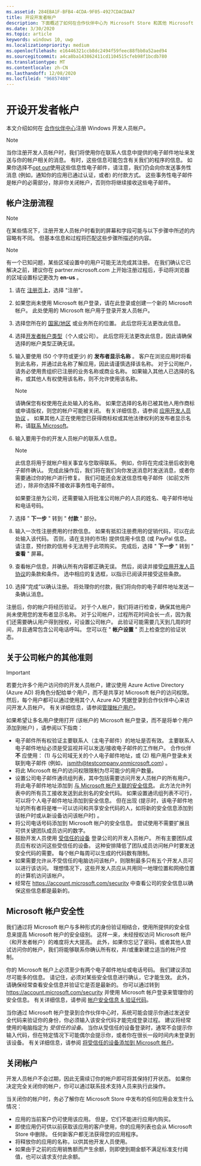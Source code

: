 ```yaml
---
ms.assetid: 284EBA1F-BFB4-4CDA-9F05-4927CDACDAA7
title: 开设开发者帐户
description: 下面概述了如何在合作伙伴中心为 Microsoft Store 和其他 Microsoft 程序注册 Windows 开发人员帐户。
ms.date: 3/30/2020
ms.topic: article
keywords: windows 10, uwp
ms.localizationpriority: medium
ms.openlocfilehash: e16446321ccb8dc2494f59feec88fbb0a52aed94
ms.sourcegitcommit: a4ca8ba143862411cd1104515cfeb98f1bcdb780
ms.translationtype: MT
ms.contentlocale: zh-CN
ms.lasthandoff: 12/08/2020
ms.locfileid: "96857408"
---
```

# <a name="opening-a-developer-account"></a>开设开发者帐户

本文介绍如何在 [合作伙伴中心](https://partner.microsoft.com/dashboard)注册 Windows 开发人员帐户。

> [!NOTE]
> 当你注册开发人员帐户时，我们将使用你在联系人信息中提供的电子邮件地址来发送与你的帐户相关的消息。 有时，这些信息可能包含有关我们的程序的信息。 如果你选择不[opt out](https://account.microsoft.com/account/Account?ru=https%3A%2F%2Faccount.microsoft.com%2Fprofile%2Fcontact-info&destrt=profile-landing)使用这些信息性电子邮件，请注意，我们仍会向你发送事务性消息 (例如，通知你的应用已通过认证，或者) 的付款方式。 这些事务性电子邮件是帐户的必需部分，除非你关闭帐户，否则你将继续接收这些电子邮件。

## <a name="the-account-signup-process"></a>帐户注册流程

> [!NOTE]
> 在某些情况下，注册开发人员帐户时看到的屏幕和字段可能与以下步骤中所述的内容略有不同。 但基本信息和过程将匹配这些步骤所描述的内容。

> [!NOTE]
> 有一个已知问题，某些区域设置中的用户可能无法完成其注册。 在我们确认它已解决之前，建议你在 partner.microsoft.com 上开始注册过程后，手动将浏览器的区域设置标记更改为 **en-us** 。

1.  请在 [注册页](https://developer.microsoft.com/store/register)**上**，选择 "注册"。
2.  如果您尚未使用 Microsoft 帐户登录，请在此登录或创建一个新的 Microsoft 帐户。 此处使用的 Microsoft 帐户用于登录开发人员帐户。
3.  选择您所在的 [国家/地区](account-types-locations-and-fees.md#developer-account-and-app-submission-markets) 或业务所在的位置。 此后您将无法更改此信息。
4.  选择[开发者帐户类型](account-types-locations-and-fees.md)（个人或公司）。 此后您将无法更改此信息，因此请确保选择的帐户类型正确无误。
5.  输入要使用 (50 个字符或更少) 的 **发布者显示名称** 。 客户在浏览应用时将看到此名称，并通过此名称了解应用，因此请谨慎选择该名称。 对于公司帐户，请务必使用贵组织已注册的业务名称或商业名称。 如果输入其他人已选择的名称，或其他人有权使用该名称，则不允许使用该名称。

    > [!NOTE]
    > 请确保您有权使用在此处输入的名称。 如果您选择的名称已被其他人用作商标或申请版权，则您的帐户可能被关闭。 有关详细信息，请参阅 [应用开发人员协议](/legal/windows/agreements/app-developer-agreement) 。 如果其他人正在使用您已获得商标权或其他法律权利的发布者显示名称，请[联系 Microsoft](https://www.microsoft.com/info/cpyrtInfrg.html)。    

6.  输入要用于你的开发人员帐户的联系人信息。

    > [!NOTE]
    > 此信息将用于就帐户相关事宜与您取得联系。 例如，你将在完成注册后收到电子邮件确认。 完成此操作后，我们将在我们向你发送消息时发送消息，或者你需要通过你的帐户进行修复。 我们可能还会发送信息性电子邮件（如前文所述），除非你选择不接收非事务性电子邮件。

    如果要注册为公司，还需要输入将批准公司帐户的人员的姓名、电子邮件地址和电话号码。

7.  选择 " **下一步** " 转到 " **付款** " 部分。

8.  输入一次性注册费用的付款信息。 如果有抵扣注册费用的促销代码，可以在此处输入该代码。 否则，请在支持的市场) 提供信用卡信息 (或 PayPal 信息。 请注意，预付款的信用卡无法用于此项购买。 完成后，选择 " **下一步** " 转到 " **查看** " 屏幕。

9.  查看帐户信息，并确认所有内容都正确无误。 然后，阅读并接受[应用开发人员协议](/legal/windows/agreements/app-developer-agreement)的条款和条件。 选中相应的复选框，以指示已阅读并接受这些条款。

10.  选择“完成”以确认注册。 将处理你的付款，我们将向你的电子邮件地址发送一条确认消息。

注册后，你的帐户将经历验证。 对于个人帐户，我们将进行检查，确保其他用户尚未使用您的发布者显示名称。 对于公司帐户，过程所花时间会长一点，因为我们还需要确认用户得到授权，可设置公司帐户。 此验证可能需要几天到几周的时间，并且通常包含公司电话呼叫。 您可以在 " **帐户设置** " 页上检查您的验证状态。


## <a name="additional-guidelines-for-company-accounts"></a>关于公司帐户的其他准则

> [!IMPORTANT]
> 若要允许多个用户访问你的开发人员帐户，建议使用 Azure Active Directory (Azure AD) 将角色分配给单个用户，而不是共享对 Microsoft 帐户的访问权限。 然后，每个用户都可以通过使用其个人 Azure AD 凭据登录到合作伙伴中心来访问开发人员帐户。 有关详细信息，请参阅[管理帐户用户](manage-account-users.md)。

如果希望让多名用户使用打开 (该帐户的 Microsoft 帐户登录，而不是将单个用户添加到帐户) ，请参阅以下指南：

-   电子邮件所有权验证主要联系人（主电子邮件）的地址是否有效。 主要联系人电子邮件地址必须是受监视并可以发送/接收电子邮件的工作帐户。 合作伙伴 **不** 应使用： (1) 与公司域无关的个人电子邮件地址，或 (2) 租户用户登录未关联到电子邮件 (例如， jsmith@testcompany.onmicrosoft.com) 。
-   将此 Microsoft 帐户的访问权限限制为尽可能少的用户数量。
-   设置公司电子邮件通讯组列表，其中包括需要访问开发人员帐户的所有用户。 将此电子邮件地址添加到 [与 Microsoft 帐户关联的安全信息](https://account.microsoft.com/security)。 此方法允许列表中的所有员工接收发送到此别名的安全代码。 如果设置通讯组列表不可行，可以将个人电子邮件地址添加到安全信息。 但在出现 (提示时，该电子邮件地址的所有者将是唯一可以访问和共享安全代码的人，如将新的安全信息添加到该帐户时或从新设备访问该帐户时) 。
-   将公司电话号码添加到 Microsoft 帐户的安全信息。 尝试使用不需要扩展且可供关键团队成员访问的数字。
-   鼓励开发人员使用 [受信任的设备](https://support.microsoft.com/help/12369/microsoft-account-add-a-trusted-device) 登录公司的开发人员帐户。 所有主要团队成员应有权访问这些受信任的设备。 这种安排降低了团队成员访问帐户时要发送安全代码的需要。 每个帐户每周可以生成的代码数有限制。
-   如果需要允许从不受信任的电脑访问该帐户，则限制最多只有五个开发人员可以进行该访问。 理想情况下，这些开发人员应从共用同一地理位置和网络位置的计算机访问该帐户。
-   经常在 https://account.microsoft.com/security 中查看公司的安全信息以确保这些信息都是最新的。


## <a name="microsoft-account-security"></a>Microsoft 帐户安全性

我们通过将 Microsoft 帐户与多种形式的身份验证相结合，使用所提供的安全信息来提高 Microsoft 帐户的安全级别。 这样一来，未经授权访问 Microsoft 帐户（和开发者帐户）的难度将大大提高。 此外，如果你忘记了密码，或者其他人尝试访问你的帐户，我们将能够联系你确认所有权，并/或重新建立适当的帐户控制。

你的 Microsoft 帐户上必须至少有两个电子邮件地址或电话号码。 我们建议添加尽可能多的信息。 请记住，必须对某些安全信息进行确认，它才能生效。 此外，请确保经常查看安全信息并验证它是否是最新的。 你可以通过转到 https://account.microsoft.com/security 并使用 Microsoft 帐户登录来管理你的安全信息。 有关详细信息，请参阅 [帐户安全信息 & 验证代码](https://support.microsoft.com/help/12428/microsoft-account-security-info-verification-codes)。

当你通过 Microsoft 帐户登录到合作伙伴中心时，系统可能会提示你通过发送安全代码来验证你的身份，你必须输入该安全代码才能完成登录过程。 建议将经常使用的电脑指定为 *受信任的设备*。 当你从受信任的设备登录时，通常不会提示你输入代码，但在特定情况下可能偶尔会提示你，或者你在很长一段时间内未登录到该设备。 有关详细信息，请参阅 [将受信任的设备添加到 Microsoft 帐户](https://support.microsoft.com/help/12369/microsoft-account-add-a-trusted-device)。


## <a name="closing-your-account"></a>关闭帐户

开发人员帐户不会过期，因此无需续订你的帐户即可将其保持打开状态。 如果你决定完全关闭你的帐户，你可以通过联系技术支持人员来执行此操作。

当关闭你的帐户时，务必了解你在 Microsoft Store 中发布的任何应用会发生什么情况：

-   应用的当前客户仍可使用该应用。 但是，它们不能进行应用内购买。
-   即使应用仍可供以前获取该应用的客户使用，你的应用列表也会从 Microsoft Store 中删除。 任何新客户都无法获得您的应用程序。
-   将释放你的应用的名称，以供其他开发人员使用。
-   如果由于之前的应用销售额而产生余额，则即使到期金额不满足标准支付阈值，也可以请求支付此余额。
